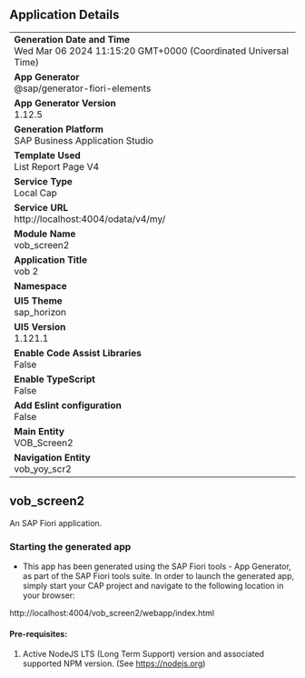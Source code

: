 ## Application Details
|               |
| ------------- |
|**Generation Date and Time**<br>Wed Mar 06 2024 11:15:20 GMT+0000 (Coordinated Universal Time)|
|**App Generator**<br>@sap/generator-fiori-elements|
|**App Generator Version**<br>1.12.5|
|**Generation Platform**<br>SAP Business Application Studio|
|**Template Used**<br>List Report Page V4|
|**Service Type**<br>Local Cap|
|**Service URL**<br>http://localhost:4004/odata/v4/my/
|**Module Name**<br>vob_screen2|
|**Application Title**<br>vob 2|
|**Namespace**<br>|
|**UI5 Theme**<br>sap_horizon|
|**UI5 Version**<br>1.121.1|
|**Enable Code Assist Libraries**<br>False|
|**Enable TypeScript**<br>False|
|**Add Eslint configuration**<br>False|
|**Main Entity**<br>VOB_Screen2|
|**Navigation Entity**<br>vob_yoy_scr2|

## vob_screen2

An SAP Fiori application.

### Starting the generated app

-   This app has been generated using the SAP Fiori tools - App Generator, as part of the SAP Fiori tools suite.  In order to launch the generated app, simply start your CAP project and navigate to the following location in your browser:

http://localhost:4004/vob_screen2/webapp/index.html

#### Pre-requisites:

1. Active NodeJS LTS (Long Term Support) version and associated supported NPM version.  (See https://nodejs.org)


